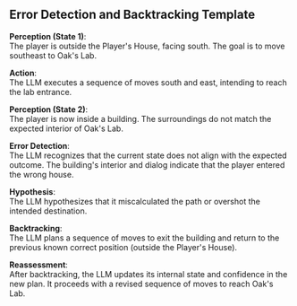 ## Error Detection and Backtracking Template

**Perception (State 1)**:  
The player is outside the Player's House, facing south. The goal is to move southeast to Oak's Lab.

**Action**:  
The LLM executes a sequence of moves south and east, intending to reach the lab entrance.

**Perception (State 2)**:  
The player is now inside a building. The surroundings do not match the expected interior of Oak's Lab.

**Error Detection**:  
The LLM recognizes that the current state does not align with the expected outcome. The building's interior and dialog indicate that the player entered the wrong house.

**Hypothesis**:  
The LLM hypothesizes that it miscalculated the path or overshot the intended destination.

**Backtracking**:  
The LLM plans a sequence of moves to exit the building and return to the previous known correct position (outside the Player's House).

**Reassessment**:  
After backtracking, the LLM updates its internal state and confidence in the new plan. It proceeds with a revised sequence of moves to reach Oak's Lab.
